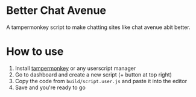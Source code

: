 # Better Chat Avenue
A tampermonkey script to make chatting sites like chat avenue abit better.

# How to use
1. Install [tampermonkey](https://www.tampermonkey.net/) or any userscript manager
2. Go to dashboard and create a new script (+ button at top right)
3. Copy the code from `build/script.user.js` and paste it into the editor
4. Save and you're ready to go

